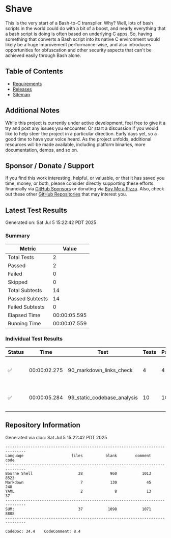 # Shave

This is the very start of a Bash-to-C transpiler. Why? Well, lots of bash scripts in the world could do with a bit of a boost, and nearly everything that a bash script is doing is often based on underlying C apps. So, having something that converts a Bash script into its native C environment would likely be a huge improvement performance-wise, and also introduces opportunities for obfuscation and other security aspects that can't be achieved easily through Bash alone.

## Table of Contents

- [Requirements](./docs/REQUIREMENTS.md)
- [Releases](./releases/RELEASES.md)
- [Sitemap](./SITEMAP.md)

## Additional Notes

While this project is currently under active development, feel free to give it a try and post any issues you encounter. Or start a discussion if you would like to help steer the project in a particular direction. Early days yet, so a good time to have your voice heard. As the project unfolds, additional resources will be made available, including platform binaries, more documentation, demos, and so on.

## Sponsor / Donate / Support

If you find this work interesting, helpful, or valuable, or that it has saved you time, money, or both, please consider directly supporting these efforts financially via [GitHub Sponsors](https://github.com/sponsors/500Foods) or donating via [Buy Me a Pizza](https://www.buymeacoffee.com/andrewsimard500). Also, check out these other [GitHub Repositories](https://github.com/500Foods?tab=repositories&q=&sort=stargazers) that may interest you.

## Latest Test Results

Generated on: Sat Jul  5 15:22:42 PDT 2025

### Summary

| Metric | Value |
| ------ | ----- |
| Total Tests | 2 |
| Passed | 2 |
| Failed | 0 |
| Skipped | 0 |
| Total Subtests | 14 |
| Passed Subtests | 14 |
| Failed Subtests | 0 |
| Elapsed Time | 00:00:05.595 |
| Running Time | 00:00:07.559 |

### Individual Test Results

| Status | Time | Test | Tests | Pass | Fail | Summary |
| ------ | ---- | ---- | ----- | ---- | ---- | ------- |
| ✅ | 00:00:02.275 | 90_markdown_links_check | 4 | 4 | 0 | Test completed without errors |
| ✅ | 00:00:05.284 | 99_static_codebase_analysis | 10 | 10 | 0 | Test completed without errors |

## Repository Information

Generated via cloc: Sat Jul  5 15:22:42 PDT 2025

```cloc
-------------------------------------------------------------------------------
Language                     files          blank        comment           code
-------------------------------------------------------------------------------
Bourne Shell                    28            960           1013           8523
Markdown                         7            130             45            248
YAML                             2              8             13             37
-------------------------------------------------------------------------------
SUM:                            37           1098           1071           8808
-------------------------------------------------------------------------------

CodeDoc: 34.4    CodeComment: 8.4
```
